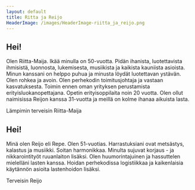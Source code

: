 ```yaml
---
layout: default
title: Ritta ja Reijo
HeaderImage: /images/HeaderImage-riitta_ja_reijo.png
---
```


Hei!
----

Olen Riitta-Maija. Ikää minulla on 50-vuotta. Pidän ihanista,
luotettavista ihmisistä, luonnosta, lukemisesta, musiikista ja kaikista
kauniista asioista. Minun kanssani on helppo puhua ja minusta löydät
luotettavan ystävän. Olen rohkea ja avoin. Olen perhekodin toimitusjohtaja
ja vastaan kasvatuksesta. Toimin ennen oman yrityksen perustamista
erityisluokanopettajana. Opetin erityisoppilaita noin 20 vuotta. Olen
ollut naimisissa Reijon kanssa 31-vuotta ja meillä on kolme ihanaa
aikuista lasta.

Lämpimin terveisin Riitta-Maija

Hei!
----

Minä olen Reijo eli Repe. Olen 51-vuotias. Harrastuksiani ovat metsästys,
kalastus ja musiikki. Soitan harmonikkaa. Minulta sujuvat korjaus - ja
nikkarointityöt ruuanlaiton lisäksi. Olen huumorintajuinen ja hassuttelen
mielelläni lasten kanssa. Hoidan perhekodissa logistiikkaa ja kaikenlaisia
käytännön asioita lastenhoidon lisäksi.

Terveisin Reijo

